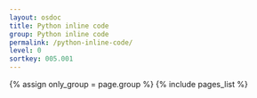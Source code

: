 ```yaml
---
layout: osdoc
title: Python inline code
group: Python inline code
permalink: /python-inline-code/
level: 0
sortkey: 005.001
---
```


<div id='index'>
{% assign only_group = page.group %}
{% include pages_list %}
</div>
